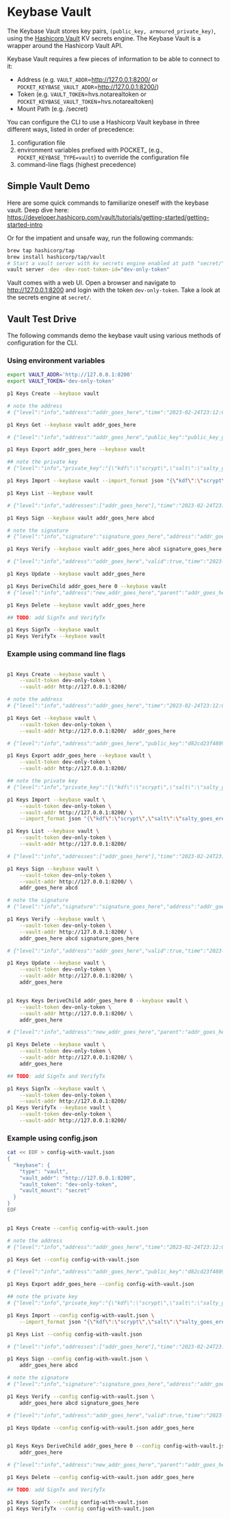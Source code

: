 # Keybase Vault

The Keybase Vault stores key pairs, `(public_key, armoured_private_key)`, using the [Hashicorp Vault](https://www.vaultproject.io/) KV secrets engine. The Keybase Vault is a wrapper around the Hashicorp Vault API.

Keybase Vault requires a few pieces of information to be able to connect to it:

- Address (e.g. `VAULT_ADDR`=http://127.0.0.1:8200/ or `POCKET_KEYBASE_VAULT_ADDR`=http://127.0.0.1:8200/)
- Token (e.g. `VAULT_TOKEN`=hvs.notarealtoken or `POCKET_KEYBASE_VAULT_TOKEN`=hvs.notarealtoken)
- Mount Path (e.g. /secret)

You can configure the CLI to use a Hashicorp Vault keybase in three different ways, listed in order of precedence:

1. configuration file
2. environment variables prefixed with POCKET\_ (e.g., `POCKET_KEYBASE_TYPE=vault`) to override the configuration file
3. command-line flags (highest precedence)

## Simple Vault Demo

Here are some quick commands to familiarize oneself with the keybase vault. Deep dive here: https://developer.hashicorp.com/vault/tutorials/getting-started/getting-started-intro

Or for the impatient and unsafe way, run the following commands:

```sh
brew tap hashicorp/tap
brew install hashicorp/tap/vault
# Start a vault server with kv secrets engine enabled at path "secret/"
vault server -dev -dev-root-token-id="dev-only-token"
```

Vault comes with a web UI. Open a browser and navigate to http://127.0.0.1:8200 and login with the token `dev-only-token`. Take a look at the secrets engine at `secret/`.

## Vault Test Drive

The following commands demo the keybase vault using various methods of configuration for the CLI.

### Using environment variables

```sh
export VAULT_ADDR='http://127.0.0.1:8200'
export VAULT_TOKEN='dev-only-token'

p1 Keys Create --keybase vault

# note the address
# {"level":"info","address":"addr_goes_here","time":"2023-02-24T23:12:06-04:00","message":"New Key Created"}

p1 Keys Get --keybase vault addr_goes_here

# {"level":"info","address":"addr_goes_here","public_key":"public_key_goes_here","time":"2023-02-24T23:14:01-04:00","message":"Found key"}

p1 Keys Export addr_goes_here --keybase vault

## note the private key
# {"level":"info","private_key":"{\"kdf\":\"scrypt\",\"salt\":\"salty_goes_ere\",\"secparam\":\"12\",\"hint\":\"\",\"ciphertext\":\"ciphertext_goes_here\"}","time":"2023-02-24T23:12:53-04:00","message":"Key exported"}

p1 Keys Import --keybase vault --import_format json "{\"kdf\":\"scrypt\",\"salt\":\"salty_goes_ere\",\"secparam\":\"12\",\"hint\":\"\",\"ciphertext\":\"ciphertext_goes_here\"}"

p1 Keys List --keybase vault

# {"level":"info","addresses":["addr_goes_here"],"time":"2023-02-24T23:14:44-04:00","message":"Get all keys"}

p1 Keys Sign --keybase vault addr_goes_here abcd

# note the signature
# {"level":"info","signature":"signature_goes_here","address":"addr_goes_here","time":"2023-02-24T23:15:18-04:00","message":"Message signed"}

p1 Keys Verify --keybase vault addr_goes_here abcd signature_goes_here

# {"level":"info","address":"addr_goes_here","valid":true,"time":"2023-02-24T23:16:05-04:00","message":"Signature checked"}

p1 Keys Update --keybase vault addr_goes_here

p1 Keys DeriveChild addr_goes_here 0 --keybase vault
# {"level":"info","address":"new_addr_goes_here","parent":"addr_goes_here","index":0,"stored":true,"time":"2023-02-28T09:26:11-04:00","message":"Child key derived"}

p1 Keys Delete --keybase vault addr_goes_here

## TODO: add SignTx and VerifyTx

p1 Keys SignTx --keybase vault
p1 Keys VerifyTx --keybase vault
```

### Example using command line flags

```sh

p1 Keys Create --keybase vault \
    --vault-token dev-only-token \
    --vault-addr http://127.0.0.1:8200/

# note the address
# {"level":"info","address":"addr_goes_here","time":"2023-02-24T23:12:06-04:00","message":"New Key Created"}

p1 Keys Get --keybase vault \
    --vault-token dev-only-token \
    --vault-addr http://127.0.0.1:8200/  addr_goes_here

# {"level":"info","address":"addr_goes_here","public_key":"d82cd23f4809491c04ab456dd9714e647093bcc6cb649a8510f4d54c194f80ea","time":"2023-02-24T23:14:01-04:00","message":"Found key"}

p1 Keys Export addr_goes_here --keybase vault \
    --vault-token dev-only-token \
    --vault-addr http://127.0.0.1:8200/

## note the private key
# {"level":"info","private_key":"{\"kdf\":\"scrypt\",\"salt\":\"salty_goes_ere\",\"secparam\":\"12\",\"hint\":\"\",\"ciphertext\":\"ciphertext_goes_here\"}","time":"2023-02-24T23:12:53-04:00","message":"Key exported"}

p1 Keys Import --keybase vault \
    --vault-token dev-only-token \
    --vault-addr http://127.0.0.1:8200/ \
    --import_format json "{\"kdf\":\"scrypt\",\"salt\":\"salty_goes_ere\",\"secparam\":\"12\",\"hint\":\"\",\"ciphertext\":\"ciphertext_goes_here\"}"

p1 Keys List --keybase vault \
    --vault-token dev-only-token \
    --vault-addr http://127.0.0.1:8200/

# {"level":"info","addresses":["addr_goes_here"],"time":"2023-02-24T23:14:44-04:00","message":"Get all keys"}

p1 Keys Sign --keybase vault \
    --vault-token dev-only-token \
    --vault-addr http://127.0.0.1:8200/ \
    addr_goes_here abcd

# note the signature
# {"level":"info","signature":"signature_goes_here","address":"addr_goes_here","time":"2023-02-24T23:15:18-04:00","message":"Message signed"}

p1 Keys Verify --keybase vault \
    --vault-token dev-only-token \
    --vault-addr http://127.0.0.1:8200/ \
    addr_goes_here abcd signature_goes_here

# {"level":"info","address":"addr_goes_here","valid":true,"time":"2023-02-24T23:16:05-04:00","message":"Signature checked"}

p1 Keys Update --keybase vault \
    --vault-token dev-only-token \
    --vault-addr http://127.0.0.1:8200/ \
    addr_goes_here


p1 Keys Keys DeriveChild addr_goes_here 0 --keybase vault \
    --vault-token dev-only-token \
    --vault-addr http://127.0.0.1:8200/ \
    addr_goes_here

# {"level":"info","address":"new_addr_goes_here","parent":"addr_goes_here","index":0,"stored":true,"time":"2023-02-28T09:26:11-04:00","message":"Child key derived"}

p1 Keys Delete --keybase vault \
    --vault-token dev-only-token \
    --vault-addr http://127.0.0.1:8200/ \
    addr_goes_here

## TODO: add SignTx and VerifyTx

p1 Keys SignTx --keybase vault \
    --vault-token dev-only-token \
    --vault-addr http://127.0.0.1:8200/
p1 Keys VerifyTx --keybase vault \
    --vault-token dev-only-token \
    --vault-addr http://127.0.0.1:8200/

```

### Example using config.json

```sh
cat << EOF > config-with-vault.json
{
  "keybase": {
    "type": "vault",
    "vault_addr": "http://127.0.0.1:8200",
    "vault_token": "dev-only-token",
    "vault_mount": "secret"
  }
}
EOF


p1 Keys Create --config config-with-vault.json

# note the address
# {"level":"info","address":"addr_goes_here","time":"2023-02-24T23:12:06-04:00","message":"New Key Created"}

p1 Keys Get --config config-with-vault.json

# {"level":"info","address":"addr_goes_here","public_key":"d82cd23f4809491c04ab456dd9714e647093bcc6cb649a8510f4d54c194f80ea","time":"2023-02-24T23:14:01-04:00","message":"Found key"}

p1 Keys Export addr_goes_here --config config-with-vault.json

## note the private key
# {"level":"info","private_key":"{\"kdf\":\"scrypt\",\"salt\":\"salty_goes_ere\",\"secparam\":\"12\",\"hint\":\"\",\"ciphertext\":\"ciphertext_goes_here\"}","time":"2023-02-24T23:12:53-04:00","message":"Key exported"}

p1 Keys Import --config config-with-vault.json \
    --import_format json "{\"kdf\":\"scrypt\",\"salt\":\"salty_goes_ere\",\"secparam\":\"12\",\"hint\":\"\",\"ciphertext\":\"ciphertext_goes_here\"}"

p1 Keys List --config config-with-vault.json

# {"level":"info","addresses":["addr_goes_here"],"time":"2023-02-24T23:14:44-04:00","message":"Get all keys"}

p1 Keys Sign --config config-with-vault.json \
    addr_goes_here abcd

# note the signature
# {"level":"info","signature":"signature_goes_here","address":"addr_goes_here","time":"2023-02-24T23:15:18-04:00","message":"Message signed"}

p1 Keys Verify --config config-with-vault.json \
    addr_goes_here abcd signature_goes_here

# {"level":"info","address":"addr_goes_here","valid":true,"time":"2023-02-24T23:16:05-04:00","message":"Signature checked"}

p1 Keys Update --config config-with-vault.json addr_goes_here


p1 Keys Keys DeriveChild addr_goes_here 0 --config config-with-vault.json \
    addr_goes_here

# {"level":"info","address":"new_addr_goes_here","parent":"addr_goes_here","index":0,"stored":true,"time":"2023-02-28T09:26:11-04:00","message":"Child key derived"}

p1 Keys Delete --config config-with-vault.json addr_goes_here

## TODO: add SignTx and VerifyTx

p1 Keys SignTx --config config-with-vault.json
p1 Keys VerifyTx --config config-with-vault.json

```
